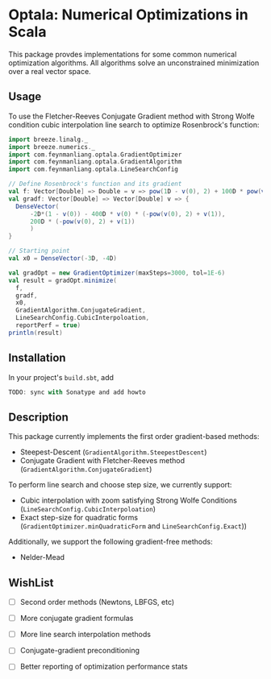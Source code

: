 Optala: Numerical Optimizations in Scala
========================================

This package provdes implementations for some common numerical
optimization algorithms. All algorithms solve an unconstrained
minimization over a real vector space.

Usage
-----

To use the Fletcher-Reeves Conjugate Gradient method with Strong Wolfe
condition cubic interpolation line search to optimize Rosenbrock's
function:

```scala
import breeze.linalg._
import breeze.numerics._
import com.feynmanliang.optala.GradientOptimizer
import com.feynmanliang.optala.GradientAlgorithm
import com.feynmanliang.optala.LineSearchConfig

// Define Rosenbrock's function and its gradient
val f: Vector[Double] => Double = v => pow(1D - v(0), 2) + 100D * pow(v(1) - pow(v(0), 2),2)
val gradf: Vector[Double] => Vector[Double] v => {
  DenseVector(
      -2D*(1 - v(0)) - 400D * v(0) * (-pow(v(0), 2) + v(1)),
      200D * (-pow(v(0), 2) + v(1))
      )
}

// Starting point
val x0 = DenseVector(-3D, -4D)

val gradOpt = new GradientOptimizer(maxSteps=3000, tol=1E-6)
val result = gradOpt.minimize(
  f,
  gradf,
  x0,
  GradientAlgorithm.ConjugateGradient,
  LineSearchConfig.CubicInterpoloation,
  reportPerf = true)
println(result)
```

Installation
-----------

In your project's `build.sbt`, add
```sbt
TODO: sync with Sonatype and add howto
```

Description
-----------

This package currently implements the first order gradient-based methods:
* Steepest-Descent (`GradientAlgorithm.SteepestDescent`)
* Conjugate Gradient with Fletcher-Reeves method (`GradientAlgorithm.ConjugateGradient`)

To perform line search  and choose step size, we currently support:
* Cubic interpolation with zoom satisfying Strong Wolfe Conditions
  (`LineSearchConfig.CubicInterpoloation`)
* Exact step-size for quadratic forms
  (`GradientOptimizer.minQuadraticForm` and `LineSearchConfig.Exact`))

Additionally, we support the following gradient-free methods:
* Nelder-Mead

WishList
-------

 - [ ] Second order methods (Newtons, LBFGS, etc)
 - [ ] More conjugate gradient formulas
 - [ ] More line search interpolation methods
 - [ ] Conjugate-gradient preconditioning
 - [ ] Better reporting of optimization performance stats

